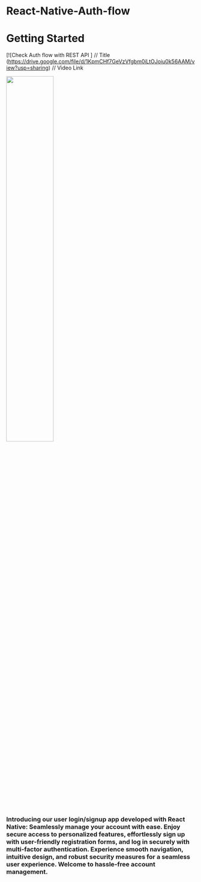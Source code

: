 # React-Native-Auth-flow
# Getting Started

[![Check Auth flow with REST API ]          // Title
(https://drive.google.com/file/d/1KpmCHf7GeVzVfgbm0iLtOJoiu0k56AAM/view?usp=sharing)    // Video Link

[<img src="https://i.ytimg.com/vi/Hc79sDi3f0U/maxresdefault.jpg" width="50%">](https://www.youtube.com/watch?v=Hc79sDi3f0U "Now in Android: 55")

### Introducing our user login/signup app developed with React Native: Seamlessly manage your account with ease. Enjoy secure access to personalized features, effortlessly sign up with user-friendly registration forms, and log in securely with multi-factor authentication. Experience smooth navigation, intuitive design, and robust security measures for a seamless user experience. Welcome to hassle-free account management.
